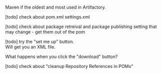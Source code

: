 

Maven if the oldest and most used in Artifactory.  

[todo] check about pom.xml settings.xml

[todo] check about package retreival and package publishing
setting that may change - get them out of the pom

[todo] try the "set me up" button.  
Will get you an XML file.  

What happens when you click the "download" button?

[todo] check about "cleanup Repository References in POMs"  
    